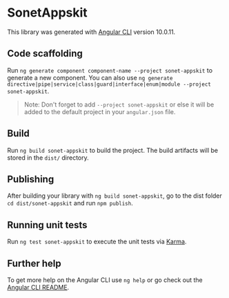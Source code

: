 # SonetAppskit

This library was generated with [Angular CLI](https://github.com/angular/angular-cli) version 10.0.11.

## Code scaffolding

Run `ng generate component component-name --project sonet-appskit` to generate a new component. You can also use `ng generate directive|pipe|service|class|guard|interface|enum|module --project sonet-appskit`.
> Note: Don't forget to add `--project sonet-appskit` or else it will be added to the default project in your `angular.json` file. 

## Build

Run `ng build sonet-appskit` to build the project. The build artifacts will be stored in the `dist/` directory.

## Publishing

After building your library with `ng build sonet-appskit`, go to the dist folder `cd dist/sonet-appskit` and run `npm publish`.

## Running unit tests

Run `ng test sonet-appskit` to execute the unit tests via [Karma](https://karma-runner.github.io).

## Further help

To get more help on the Angular CLI use `ng help` or go check out the [Angular CLI README](https://github.com/angular/angular-cli/blob/master/README.md).
